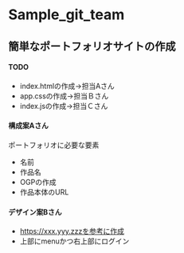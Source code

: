 # Sample_git_team

## 簡単なポートフォリオサイトの作成
#### TODO

* index.htmlの作成->担当Aさん
* app.cssの作成->担当Ｂさん
* index.jsの作成->担当Ｃさん

#### 構成案Aさん
ポートフォリオに必要な要素
- 名前
- 作品名
- OGPの作成
- 作品本体のURL

#### デザイン案Bさん

* https://xxx.yyy.zzzを参考に作成
* 上部にmenuかつ右上部にログイン